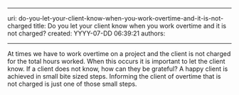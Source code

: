 

---
uri: do-you-let-your-client-know-when-you-work-overtime-and-it-is-not-charged
title: Do you let your client know when you work overtime and it is not charged?
created: YYYY-07-DD 06:39:21
authors:

---




<span class='intro'> At times we have to work overtime on a project and the client is not charged for the total hours worked. When this occurs it is important to let the client know. If a client does not know, how can they be grateful? A happy client is achieved in small bite sized steps. Informing the client of overtime that is not charged is just one of those small steps.
 </span>




